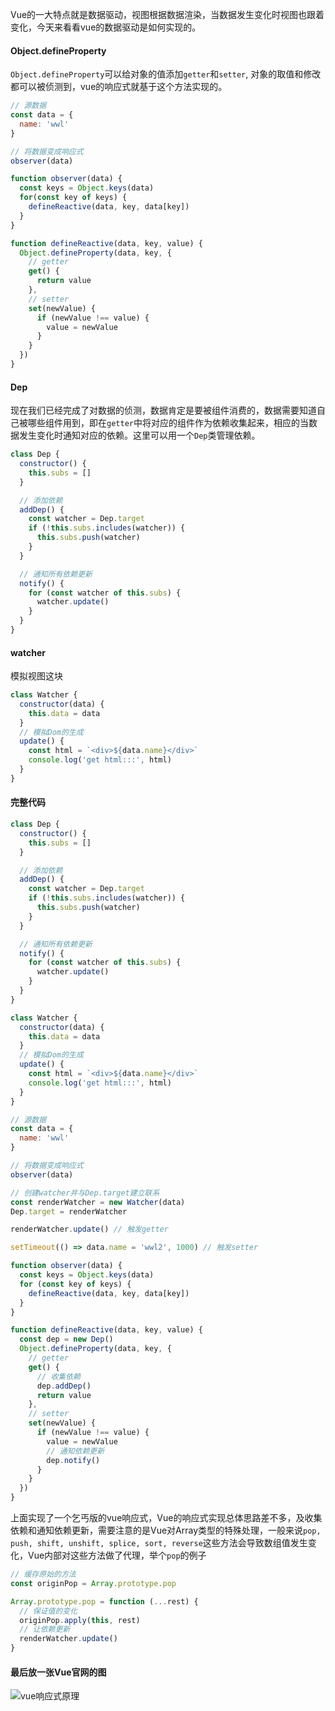 Vue的一大特点就是数据驱动，视图根据数据渲染，当数据发生变化时视图也跟着变化，今天来看看vue的数据驱动是如何实现的。

#### Object.defineProperty
`Object.defineProperty`可以给对象的值添加`getter`和`setter`, 对象的取值和修改都可以被侦测到，vue的响应式就基于这个方法实现的。
```js
// 源数据
const data = {
  name: 'wwl'
}

// 将数据变成响应式
observer(data)

function observer(data) {
  const keys = Object.keys(data)
  for(const key of keys) {
    defineReactive(data, key, data[key])
  }
}

function defineReactive(data, key, value) {
  Object.defineProperty(data, key, {
    // getter
    get() {
      return value
    },
    // setter
    set(newValue) {
      if (newValue !== value) {
        value = newValue
      }
    }
  })
}
```
#### Dep
现在我们已经完成了对数据的侦测，数据肯定是要被组件消费的，数据需要知道自己被哪些组件用到，即在`getter`中将对应的组件作为依赖收集起来，相应的当数据发生变化时通知对应的依赖。这里可以用一个`Dep`类管理依赖。
```js
class Dep {
  constructor() {
    this.subs = []
  }

  // 添加依赖
  addDep() {
    const watcher = Dep.target
    if (!this.subs.includes(watcher)) {
      this.subs.push(watcher)
    }
  }

  // 通知所有依赖更新
  notify() {
    for (const watcher of this.subs) {
      watcher.update()
    }
  }
}
```
#### watcher
模拟视图这块
```js
class Watcher {
  constructor(data) {
    this.data = data
  }
  // 模拟Dom的生成
  update() {
    const html = `<div>${data.name}</div>`
    console.log('get html:::', html)
  }
}
```

#### 完整代码
```js
class Dep {
  constructor() {
    this.subs = []
  }

  // 添加依赖
  addDep() {
    const watcher = Dep.target
    if (!this.subs.includes(watcher)) {
      this.subs.push(watcher)
    }
  }

  // 通知所有依赖更新
  notify() {
    for (const watcher of this.subs) {
      watcher.update()
    }
  }
}

class Watcher {
  constructor(data) {
    this.data = data
  }
  // 模拟Dom的生成
  update() {
    const html = `<div>${data.name}</div>`
    console.log('get html:::', html)
  }
}

// 源数据
const data = {
  name: 'wwl'
}

// 将数据变成响应式
observer(data)

// 创建watcher并与Dep.target建立联系
const renderWatcher = new Watcher(data)
Dep.target = renderWatcher

renderWatcher.update() // 触发getter

setTimeout(() => data.name = 'wwl2', 1000) // 触发setter

function observer(data) {
  const keys = Object.keys(data)
  for (const key of keys) {
    defineReactive(data, key, data[key])
  }
}

function defineReactive(data, key, value) {
  const dep = new Dep()
  Object.defineProperty(data, key, {
    // getter
    get() {
      // 收集依赖
      dep.addDep()
      return value
    },
    // setter
    set(newValue) {
      if (newValue !== value) {
        value = newValue
        // 通知依赖更新
        dep.notify()
      }
    }
  })
}
```
上面实现了一个乞丐版的vue响应式，Vue的响应式实现总体思路差不多，及收集依赖和通知依赖更新，需要注意的是Vue对Array类型的特殊处理，一般来说`pop, push, shift, unshift, splice, sort, reverse`这些方法会导致数组值发生变化，Vue内部对这些方法做了代理，举个`pop`的例子
```js
// 缓存原始的方法
const originPop = Array.prototype.pop

Array.prototype.pop = function (...rest) {
  // 保证值的变化
  originPop.apply(this, rest)
  // 让依赖更新
  renderWatcher.update()
}
```
#### 最后放一张Vue官网的图
![vue响应式原理](https://cn.vuejs.org/images/data.png)
